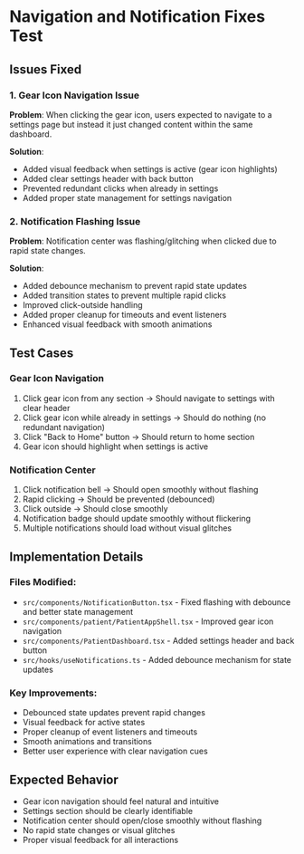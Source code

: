 # Navigation and Notification Fixes Test

## Issues Fixed

### 1. Gear Icon Navigation Issue
**Problem**: When clicking the gear icon, users expected to navigate to a settings page but instead it just changed content within the same dashboard.

**Solution**: 
- Added visual feedback when settings is active (gear icon highlights)
- Added clear settings header with back button
- Prevented redundant clicks when already in settings
- Added proper state management for settings navigation

### 2. Notification Flashing Issue
**Problem**: Notification center was flashing/glitching when clicked due to rapid state changes.

**Solution**:
- Added debounce mechanism to prevent rapid state updates
- Added transition states to prevent multiple rapid clicks
- Improved click-outside handling
- Added proper cleanup for timeouts and event listeners
- Enhanced visual feedback with smooth animations

## Test Cases

### Gear Icon Navigation
1. Click gear icon from any section → Should navigate to settings with clear header
2. Click gear icon while already in settings → Should do nothing (no redundant navigation)
3. Click "Back to Home" button → Should return to home section
4. Gear icon should highlight when settings is active

### Notification Center
1. Click notification bell → Should open smoothly without flashing
2. Rapid clicking → Should be prevented (debounced)
3. Click outside → Should close smoothly
4. Notification badge should update smoothly without flickering
5. Multiple notifications should load without visual glitches

## Implementation Details

### Files Modified:
- `src/components/NotificationButton.tsx` - Fixed flashing with debounce and better state management
- `src/components/patient/PatientAppShell.tsx` - Improved gear icon navigation
- `src/components/PatientDashboard.tsx` - Added settings header and back button
- `src/hooks/useNotifications.ts` - Added debounce mechanism for state updates

### Key Improvements:
- Debounced state updates prevent rapid changes
- Visual feedback for active states
- Proper cleanup of event listeners and timeouts
- Smooth animations and transitions
- Better user experience with clear navigation cues

## Expected Behavior
- Gear icon navigation should feel natural and intuitive
- Settings section should be clearly identifiable
- Notification center should open/close smoothly without flashing
- No rapid state changes or visual glitches
- Proper visual feedback for all interactions